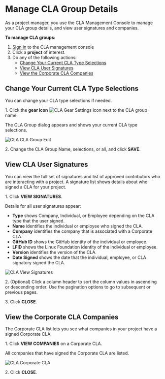 # Manage CLA Group Details

As a project manager, you use the CLA Management Console to manage your CLA group details, and view user signatures and companies.

**To manage CLA groups:**

1. [Sign in](sign-in-to-the-easycla-management-console.md) to the CLA management console
2. Click a **project** of interest.
3. Do any of the following actions:
   * [Change Your Current CLA Type Selections](manage-cla-group-details.md#change-your-current-cla-type-selections)
   * [View CLA User Signatures](manage-cla-group-details.md#view-cla-user-signatures)
   * [View the Corporate CLA Companies](manage-cla-group-details.md#view-the-corporate-cla-companies)

## Change Your Current CLA Type Selections <a href="#change-your-current-cla-type-selections" id="change-your-current-cla-type-selections"></a>

You can change your CLA type selections if needed.

1\. Click the **gear icon** ![CLA Gear Settings icon](broken-reference) next to the CLA group name.

The CLA Group dialog appears and shows your current CLA type selections.

![CLA CLA Group Edit](broken-reference)

2\. Change the CLA Group Name, selections, or all, and click **SAVE**.

## View CLA User Signatures <a href="#view-cla-user-signatures" id="view-cla-user-signatures"></a>

You can view the full set of signatures and list of approved contributors who are interacting with a project. A signature list shows details about who signed a CLA for your project.

1\. Click **VIEW SIGNATURES**.

Details for all user signatures appear:

* **Type** shows Company, Individual, or Employee depending on the CLA type that the user signed.
* **Name** identifies the individual or employee who signed the CLA.
* **Company** identifies the company that is associated with a Corporate CLA.
* **GitHub ID** shows the GitHub identity of the individual or employee.
* **LFID** shows the Linux Foundation identity of the individual or employee.
* **Version** identifies the version of the CLA.
* **Date Signed** shows the date that the individual, employee, or CLA signatory signed the CLA.

![CLA View Signatures](broken-reference)

2\. (Optional) Click a column header to sort the column values in ascending or descending order. Use the pagination options to go to subsequent or previous pages.

3\. Click **CLOSE**.

## View the Corporate CLA Companies <a href="#view-the-corporate-cla-companies" id="view-the-corporate-cla-companies"></a>

The Corporate CLA list lets you see what companies in your project have a signed Corporate CLA.

1\. Click **VIEW COMPANIES** on a Corporate CLA.

All companies that have signed the Corporate CLA are listed.

![CLA Corporate CLA](broken-reference)

2\. Click **CLOSE**.

